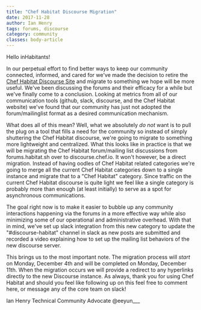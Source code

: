 ```yaml
---
title: "Chef Habitat Discourse Migration"
date: 2017-11-28
author: Ian Henry
tags: forums, discourse
category: community
classes: body-article
---
```


Hello inHabitants!

In our perpetual effort to find better ways to keep our community connected, informed, and cared for we've made the decision to retire the [Chef Habitat Discourse Site](https://forums.habitat.sh) and migrate to something we hope will be more useful. We've been discussing the forums and their efficacy for a while but we've finally come to a conclusion. Looking at metrics from all of our communication tools (github, slack, discourse, and the Chef Habitat website) we've found that our community has just not adopted the forum/mailinglist format as a desired communication mechanism.

What does all of this mean? Well, what we absolutely _do not_ want is to pull the plug on a tool that fills a need for the community so instead of simply shuttering the Chef Habitat discourse, we're going to migrate to something more lightweight and centralized. What this looks like in practice is that we will be migrating the Chef Habitat forum/mailing list discussions from forums.habitat.sh over to discourse.chef.io. It won't however, be a direct migration. Instead of having oodles of Chef Habitat related categories we're going to merge all the current Chef Habitat categories down to a single instance and migrate that to a "Chef Habitat" category. Since traffic on the current Chef Habitat discourse is quite light we feel like a single category is probably more than enough (at least initially) to serve as a spot for asynchronous communications.

The goal right now is to make it easier to bubble up any community interactions happening via the forums in a more effective way while also minimizing some of our operational and administrative overhead. With that in mind, we've set up slack integration from this new category to update the "#discourse-habitat" channel in slack as new posts are submitted and recorded a video explaining how to set up the mailing list behaviors of the new discourse server.

This brings us to the most important note. The migration process will _start_ on Monday, December 4th and will be completed on Monday, December 11th. When the migration occurs we will provide a redirect to any hyperlinks directly to the new Discourse instance. As always, thank you for using Chef Habitat and should you feel like following up on this feel free to comment here, or message any of the core team on slack!

Ian Henry
Technical Community Advocate
@eeyun___
